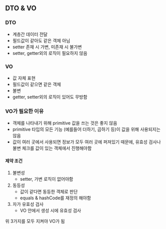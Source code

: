 ## DTO & VO

### DTO

- 계층간 데이터 전달
- 필드값이 같아도 같은 객체 아님
- setter 존재 시 가변, 미존재 시 불가변
- setter, getter외의 로직이 필요하지 않음

### VO

- 값 자체 표현
- 필드값이 같으면 같은 객체
- 불변
- getter, setter외의 로직이 있어도 무방함

### VO가 필요한 이유

- 객체를 나타내기 위해 primitive 값을 쓰는 것은 좋지 않음
- primitive 타입의 모든 기능 (예를들어 더하기, 곱하기 등)이 값을 위해 사용되지는 않음
- 값이 여러 곳에서 사용되면 정보가 모두 여러 곳에 퍼져있기 때문에, 유효성 검사나 불변 체크를 값이 있는 객체에서 진행해야함

#### 제약 조건

1. 불변성
   - setter, 가변 로직이 없어야함
2. 동등성
   - 값이 같다면 동등한 객체로 판단
   - equals & hashCode를 재정의 해야함
3. 자가 유효성 검사
   - VO 안에서 생성 시에 유효성 검사

위 3가지를 모두 지켜야 VO가 됨
